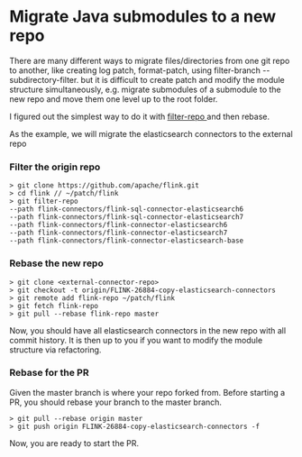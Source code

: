 # Migrate Java submodules to a new repo

There are many different ways to migrate files/directories from one git repo to another, like creating log patch, format-patch, using filter-branch --subdirectory-filter. but it is difficult to create patch and modify the module structure simultaneously, e.g. migrate submodules of a submodule to the new repo and move them one level up to the root folder.

I figured out the simplest way to do it with [filter-repo ](https://github.com/newren/git-filter-repo)and then rebase.

As the example, we will migrate the elasticsearch connectors to the external repo

### **Filter the origin repo**

```
> git clone https://github.com/apache/flink.git
> cd flink // ~/patch/flink
> git filter-repo 
--path flink-connectors/flink-sql-connector-elasticsearch6 
--path flink-connectors/flink-sql-connector-elasticsearch7 
--path flink-connectors/flink-connector-elasticsearch6 
--path flink-connectors/flink-connector-elasticsearch7 
--path flink-connectors/flink-connector-elasticsearch-base
```

### Rebase the new repo

```
> git clone <external-connector-repo>
> git checkout -t origin/FLINK-26884-copy-elasticsearch-connectors
> git remote add flink-repo ~/patch/flink
> git fetch flink-repo
> git pull --rebase flink-repo master
```

Now, you should have all elasticsearch connectors in the new repo with all commit history. It is then up to you if you want to modify the module structure via refactoring.

### Rebase for the PR

Given the master branch is where your repo forked from. Before starting a PR, you should rebase your branch to the master branch.

```
> git pull --rebase origin master
> git push origin FLINK-26884-copy-elasticsearch-connectors -f
```

Now, you are ready to start the PR.
